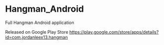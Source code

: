 # Hangman_Android
Full Hangman Android application

Released on Google Play Store
https://play.google.com/store/apps/details?id=com.jordanleex13.hangman
